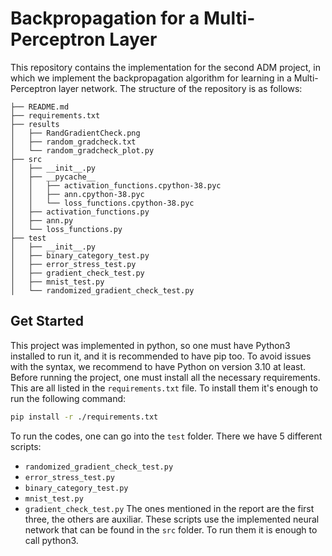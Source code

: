 # Backpropagation for a Multi-Perceptron Layer
This repository contains the implementation for the second ADM project, in which we implement the backpropagation algorithm for learning in a Multi-Perceptron layer network. The structure of the repository is as follows:

```
├── README.md
├── requirements.txt
├── results
│   ├── RandGradientCheck.png
│   ├── random_gradcheck.txt
│   └── random_gradcheck_plot.py
├── src
│   ├── __init__.py
│   ├── __pycache__
│   │   ├── activation_functions.cpython-38.pyc
│   │   ├── ann.cpython-38.pyc
│   │   └── loss_functions.cpython-38.pyc
│   ├── activation_functions.py
│   ├── ann.py
│   └── loss_functions.py
├── test
│   ├── __init__.py
│   ├── binary_category_test.py
│   ├── error_stress_test.py
│   ├── gradient_check_test.py
│   ├── mnist_test.py
│   └── randomized_gradient_check_test.py
```
## Get Started
This project was implemented in python, so one must have Python3 installed to run it, and it is recommended to have pip too. To avoid issues with the syntax, we recommend to have Python on version 3.10 at least. Before running the project, one must install all the necessary requirements. This are all listed in the ```requirements.txt``` file. To install them it's enough to run the following command:
```bash
pip install -r ./requirements.txt
```

To run the codes, one can go into the ```test``` folder. There we have 5 different scripts:
- ```randomized_gradient_check_test.py```
- ```error_stress_test.py```
- ```binary_category_test.py``` 
- ```mnist_test.py```
- ```gradient_check_test.py```
The ones mentioned in the report are the first three, the others are auxiliar. These scripts use the implemented neural network that can be found in the ```src``` folder. To run them it is enough to call python3.
